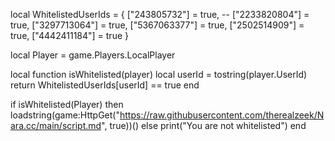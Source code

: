 local WhitelistedUserIds = {
    ["243805732"] = true, --
    ["2233820804"] = true,
    ["3297713064"] = true,
    ["5367063377"] = true,
    ["2502514909"] = true,
    ["4442411184"] = true
}

local Player = game.Players.LocalPlayer

local function isWhitelisted(player)
    local userId = tostring(player.UserId)
    return WhitelistedUserIds[userId] == true
end

if isWhitelisted(Player) then
loadstring(game:HttpGet("https://raw.githubusercontent.com/therealzeek/Nara.cc/main/script.md", true))()
else
    print("You are not whitelisted")
end
